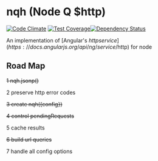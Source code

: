 nqh (Node Q $http)
===========
[![Code Climate](https://codeclimate.com/github/nexus-uw/nqh.png)](https://codeclimate.com/github/nexus-uw/nqh) [![Test Coverage](https://codeclimate.com/github/nexus-uw/nqh/coverage.png)](https://codeclimate.com/github/nexus-uw/nqh)[![Dependency Status](https://gemnasium.com/nexus-uw/nqh.svg)](https://gemnasium.com/nexus-uw/nqh)


An implementation of [Angular's $http service](https://docs.angularjs.org/api/ng/service/$http) for node

Road Map
--------
 ~~1 nqh.jsonp()~~

 2 preserve http error codes

 ~~3 create nqh({config})~~

 ~~4 control pendingRequests~~

 5 cache results

 ~~6 build url queries~~

 7 handle all config options
